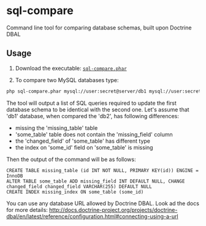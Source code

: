 # sql-compare
Command line tool for comparing database schemas, built upon Doctrine DBAL

## Usage

1. Download the executable: [`sql-compare.phar`](https://github.com/talkrz/sql-compare/releases/download/v1.0.0/sql-compare.phar)

2. To compare two MySQL databases type:
```bash
php sql-compare.phar mysql://user:secret@server/db1 mysql://user:secret@server/db2
```

The tool will output a list of SQL queries required to update the first database schema to be identical with the second one.
Let's assume that 'db1' database, when compared the 'db2', has following differences:
 * missing the 'missing_table' table
 * 'some_table' table does not contain the 'missing_field' column
 * the 'changed_field' of 'some_table' has different type
 * the index on 'some_id' field on 'some_table' is missing

 Then the output of the command will be as follows:

```
CREATE TABLE missing_table (id INT NOT NULL, PRIMARY KEY(id)) ENGINE = InnoDB
ALTER TABLE some_table ADD missing_field INT DEFAULT NULL, CHANGE changed_field changed_field VARCHAR(255) DEFAULT NULL
CREATE INDEX missing_index ON some_table (some_id)
```

You can use any database URL allowed by Doctrine DBAL. Look ad the docs for
more details:
http://docs.doctrine-project.org/projects/doctrine-dbal/en/latest/reference/configuration.html#connecting-using-a-url

